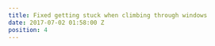 ```yaml
---
title: Fixed getting stuck when climbing through windows
date: 2017-07-02 01:58:00 Z
position: 4
---
```


